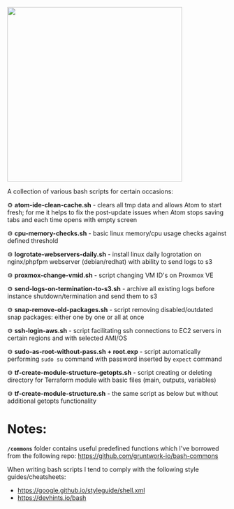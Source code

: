 <p>
<img width="400" align='center'src="https://habrastorage.org/files/803/892/bfe/803892bfe548499aa763df324d40fd01.png" width="100px">
</p>

A collection of various bash scripts for certain occasions:

&#9881; **atom-ide-clean-cache.sh** - clears all tmp data and allows Atom to start fresh; for me it helps to fix the post-update issues when Atom stops saving tabs and each time opens with empty screen

&#9881; **cpu-memory-checks.sh** - basic linux memory/cpu usage checks against defined threshold

&#9881; **logrotate-webservers-daily.sh** - install linux daily logrotation on nginx/phpfpm webserver (debian/redhat) with ability to send logs to s3

&#9881; **proxmox-change-vmid.sh** - script changing VM ID's on Proxmox VE

&#9881; **send-logs-on-termination-to-s3.sh** - archive all existing logs before instance shutdown/termination and send them to s3

&#9881; **snap-remove-old-packages.sh** - script removing disabled/outdated snap packages: either one by one or all at once

&#9881; **ssh-login-aws.sh** - script facilitating ssh connections to EC2 servers in certain regions and with selected AMI/OS

&#9881; **sudo-as-root-without-pass.sh + root.exp** - script automatically performing `sudo su` command with password inserted by `expect` command

&#9881; **tf-create-module-structure-getopts.sh** - script creating or deleting directory for Terraform module with basic files (main, outputs, variables)

&#9881; **tf-create-module-structure.sh** - the same script as below but without additional getopts functionality

# Notes:

**`/commons`** folder contains useful predefined functions which I've borrowed from the following repo: https://github.com/gruntwork-io/bash-commons

When writing bash scripts I tend to comply with the following style guides/cheatsheets:
* https://google.github.io/styleguide/shell.xml
* https://devhints.io/bash
